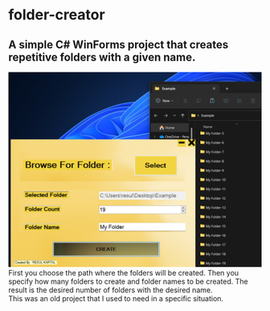 # folder-creator
## A simple C# WinForms project that creates repetitive folders with a given name.
![FolderCreator](https://github.com/ResulKartal/folder-creator/blob/master/FolderCreator.jpg?raw=true)
First you choose the path where the folders will be created. Then you specify how many folders to create and folder names to be created. The result is the desired number of folders with the desired name.
<br>This was an old project that I used to need in a specific situation.

